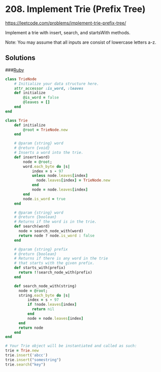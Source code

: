 # 208. Implement Trie (Prefix Tree)
https://leetcode.com/problems/implement-trie-prefix-tree/

Implement a trie with insert, search, and startsWith methods.

Note:
You may assume that all inputs are consist of lowercase letters a-z.

## Solutions
###[Ruby](./algorithms/208_implement_trie.rb)

```Ruby
class TrieNode
    # Initialize your data structure here.
    attr_accessor :is_word, :leaves
    def initialize
        @is_word = false
        @leaves = []
    end
end

class Trie
    def initialize
        @root = TrieNode.new
    end

    # @param {string} word
    # @return {void}
    # Inserts a word into the trie.
    def insert(word)
        node = @root;
        word.each_byte do |s|
            index = s - 97
            unless node.leaves[index]
              node.leaves[index] = TrieNode.new              
            end
            node = node.leaves[index]
        end
        node.is_word = true
    end

    # @param {string} word
    # @return {boolean}
    # Returns if the word is in the trie.
    def search(word)
      node = search_node_with(word)
      return node ? node.is_word : false
    end

    # @param {string} prefix
    # @return {boolean}
    # Returns if there is any word in the trie
    # that starts with the given prefix.
    def starts_with(prefix)
      return !!search_node_with(prefix)
    end

    def search_node_with(string)
      node = @root;
      string.each_byte do |s|
          index = s - 97
          if !node.leaves[index]
            return nil
          end
          node = node.leaves[index]
      end
      return node
    end
end

# Your Trie object will be instantiated and called as such:
trie = Trie.new
trie.insert('abcc')
trie.insert("somestring")
trie.search("key")
```

